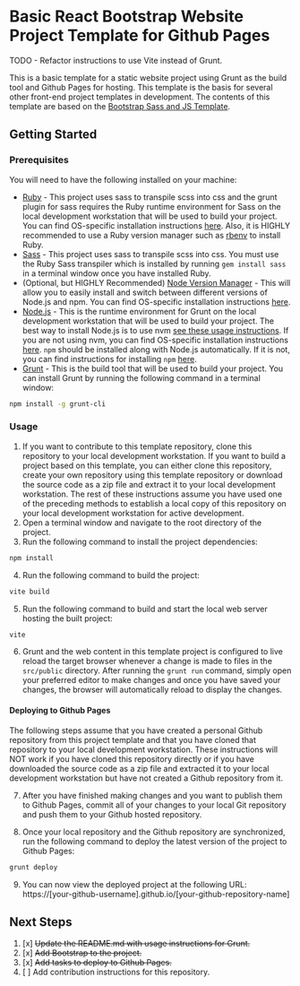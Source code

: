 # Basic React Bootstrap Website Project Template for Github Pages

TODO - Refactor instructions to use Vite instead of Grunt.

This is a basic template for a static website project using Grunt as the build tool and Github Pages for hosting.  This template is the basis for several other front-end project templates in development.  The contents of this template are based on the [Bootstrap Sass and JS Template](https://github.com/twbs/examples/blob/main/sass-js/README.md).

## Getting Started

### Prerequisites

You will need to have the following installed on your machine:

* [Ruby](https://www.ruby-lang.org/en/) - This project uses sass to transpile scss into css and the grunt plugin for sass requires the Ruby runtime environment for Sass on the local development workstation that will be used to build your project.  You can find OS-specific installation instructions [here](https://www.ruby-lang.org/en/documentation/installation/).  Also, it is HIGHLY recommended to use a Ruby version manager such as [rbenv](https://github.com/rbenv/rbenv) to install Ruby.
* [Sass](https://sass-lang.com/) - This project uses sass to transpile scss into css.  You must use the Ruby Sass transpiler which is installed by running `gem install sass` in a terminal window once you have installed Ruby.
* (Optional, but HIGHLY Recommended) [Node Version Manager](https://github.com/nvm-sh/nvm) - This will allow you to easily install and switch between different versions of Node.js and npm.  You can find OS-specific installation instructions [here](https://github.com/nvm-sh/nvm#installing-and-updating).
* [Node.js](https://nodejs.org/en/) - This is the runtime environment for Grunt on the local development workstation that will be used to build your project.  The best way to install Node.js is to use nvm [see these usage instructions](https://github.com/nvm-sh/nvm#usage).  If you are not using nvm, you can find OS-specific installation instructions [here](https://nodejs.org/en/download/). `npm` should be installed along with Node.js automatically.  If it is not, you can find instructions for installing `npm` [here](https://docs.npmjs.com/downloading-and-installing-node-js-and-npm).
* [Grunt](https://gruntjs.com/) - This is the build tool that will be used to build your project.  You can install Grunt by running the following command in a terminal window:

```bash
npm install -g grunt-cli
```

### Usage

1. If you want to contribute to this template repository, clone this repository to your local development workstation.  If you want to build a project based on this template, you can either clone this repository, create your own repository using this template repository or download the source code as a zip file and extract it to your local development workstation.  The rest of these instructions assume you have used one of the preceding methods to establish a local copy of this repository on your local development workstation for active development.
2. Open a terminal window and navigate to the root directory of the project.
3. Run the following command to install the project dependencies:

```bash
npm install
```

4. Run the following command to build the project:

```bash
vite build
```

5. Run the following command to build and start the local web server hosting the built project:

```bash
vite
```

6. Grunt and the web content in this template project is configured to live reload the target browser whenever a change is made to files in the `src/public` directory.  After running the `grunt run` command, simply open your preferred editor to make changes and once you have saved your changes, the browser will automatically reload to display the changes.

#### Deploying to Github Pages

The following steps assume that you have created a personal Github repository from this project template and that you have cloned that repository to your local development workstation.  These instructions will NOT work if you have cloned this repository directly or if you have downloaded the source code as a zip file and extracted it to your local development workstation but have not created a Github repository from it.

7. After you have finished making changes and you want to publish them to Github Pages, commit all of your changes to your local Git repository and push them to your Github hosted repository.

8. Once your local repository and the Github repository are synchronized, run the following command to deploy the latest version of the project to Github Pages:

```bash
grunt deploy
```

9. You can now view the deployed project at the following URL: https://[your-github-username].github.io/[your-github-repository-name]

## Next Steps

1. [x] ~~Update the README.md with usage instructions for Grunt.~~
2. [x] ~~Add Bootstrap to the project.~~
3. [x] ~~Add tasks to deploy to Github Pages.~~
4. [ ] Add contribution instructions for this repository.
